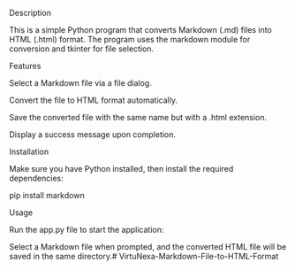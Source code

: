 Description

This is a simple Python program that converts Markdown (.md) files into HTML (.html) format. The program uses the markdown module for conversion and tkinter for file selection.

Features

Select a Markdown file via a file dialog.

Convert the file to HTML format automatically.

Save the converted file with the same name but with a .html extension.

Display a success message upon completion.

Installation

Make sure you have Python installed, then install the required dependencies:

pip install markdown


Usage

Run the app.py file to start the application:

Select a Markdown file when prompted, and the converted HTML file will be saved in the same directory.# VirtuNexa-Markdown-File-to-HTML-Format
